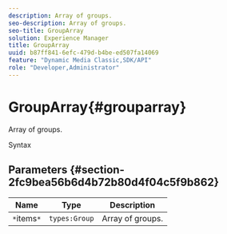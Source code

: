 ```yaml
---
description: Array of groups.
seo-description: Array of groups.
seo-title: GroupArray
solution: Experience Manager
title: GroupArray
uuid: b87ff841-6efc-479d-b4be-ed507fa14069
feature: "Dynamic Media Classic,SDK/API"
role: "Developer,Administrator"
---
```


# GroupArray{#grouparray}

Array of groups.

 Syntax 

## Parameters {#section-2fc9bea56b6d4b72b80d4f04c5f9b862}

|  Name  | Type  | Description  |
|---|---|---|
|  `*`items`*`  | `types:Group`  | Array of groups.  |

